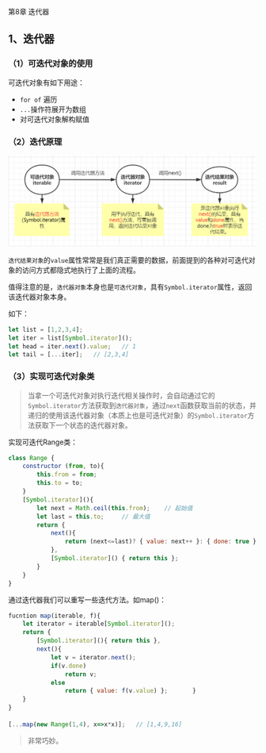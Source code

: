 第8章 迭代器

## 1、迭代器

### （1）可迭代对象的使用

可迭代对象有如下用途：

- `for of` 遍历
- `...`操作符展开为数组
- 对可迭代对象解构赋值

### （2）迭代原理

![image-20211028161307121](./img/image-20211028161307121.png)

`迭代结果对象`的`value`属性常常是我们真正需要的数据，前面提到的各种对可迭代对象的访问方式都隐式地执行了上面的流程。

值得注意的是，`迭代器对象`本身也是`可迭代对象`，具有`Symbol.iterator`属性，返回该迭代器对象本身。

如下：

```js
let list = [1,2,3,4];
let iter = list[Symbol.iterator]();
let head = iter.next().value;	// 1
let tail = [...iter];	// [2,3,4]
```

### （3）实现可迭代对象类

> 当拿一个可迭代对象对执行迭代相关操作时，会自动通过它的`Symbol.iterator`方法获取到`迭代器对象`，通过`next`函数获取当前的状态，并递归的使用该迭代器对象（本质上也是可迭代对象）的`Symbol.iterator`方法获取下一个状态的迭代器对象。

实现可迭代Range类：

```js
class Range {
    constructor (from, to){
        this.from = from;
        this.to = to;
    }
    [Symbol.iterator](){
        let next = Math.ceil(this.from); 	// 起始值
        let last = this.to;		// 最大值
        return {
            next(){
                return (next<=last)? { value: next++ }: { done: true };
            },
            [Symbol.iterator]() { return this };
        }
    }
}
```

通过迭代器我们可以重写一些迭代方法。如map()：

```js
fucntion map(iterable, f){
    let iterator = iterable[Symbol.iterator]();
    return {
        [Symbol.iterator](){ return this },
        next(){
            let v = iterator.next();
            if(v.done)
                return v;
            else
                return { value: f(v.value) };       }
    }
}

[...map(new Range(1,4), x=>x*x)];	// [1,4,9,16]
```

> 非常巧妙。

